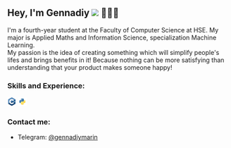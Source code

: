 ## Hey, I'm Gennadiy <img src="https://media.giphy.com/media/hvRJCLFzcasrR4ia7z/giphy.gif" width="25px"> 👨🏼‍💻 

<!-- ![Developer](https://github.com/gennadiymarin/gennadiymarin/blob/main/let'sCode.jpg) -->

I'm a fourth-year student at the Faculty of Computer Science at HSE. My major is Applied Maths and Information Science, specialization Machine Learning.
<br/> My passion is the idea of creating something which will simplify people's lifes and brings benefits in it! Because nothing can be more satisfying than understanding that your product makes someone happy! 


### Skills and Experience:
<code><img height="20" src="https://raw.githubusercontent.com/github/explore/80688e429a7d4ef2fca1e82350fe8e3517d3494d/topics/cpp/cpp.png"></code>
<code><img height="20" src="https://raw.githubusercontent.com/github/explore/80688e429a7d4ef2fca1e82350fe8e3517d3494d/topics/python/python.png"></code>


### Contact me:
  - Telegram: [@gennadiymarin](https://t.me/gennadiymarin)

<!--  ### My github stats:
<p align="center"> <img src="https://github-readme-stats.vercel.app/api?username=gennadiymarin&show_icons=true&theme=graywhite" /> -->

<!-- ![](https://komarev.com/ghpvc/?username=gennadiymarin) -->
